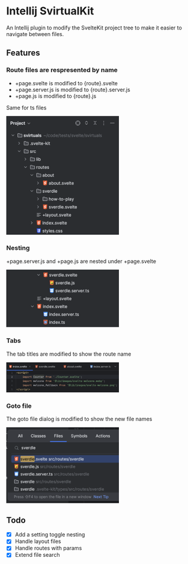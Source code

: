 # Intellij SvirtualKit

An Intellij plugin to modify the SvelteKit project tree to make it easier to navigate between files.

## Features

### Route files are respresented by name

- +page.svelte is modified to {route}.svelte
- +page.server.js is modified to {route}.server.js
- +page.js is modified to {route}.js

Same for ts files

<a href="src/main/resources/images/routes.png">
<img src="src/main/resources/images/routes.png" alt="Routes" width="300"/>
</a>

### Nesting

+page.server.js and +page.js are nested under +page.svelte

<a href="src/main/resources/images/nesting.png">
    <img src="src/main/resources/images/nesting.png" alt="Nesting" width="300"/>
</a>

### Tabs

The tab titles are modified to show the route name

<a href="src/main/resources/images/tabs.png">
    <img src="src/main/resources/images/tabs.png" alt="Tabs" width="300"/>
</a>

### Goto file

The goto file dialog is modified to show the new file names

<a href="src/main/resources/images/goto-file.png">
    <img src="src/main/resources/images/goto-file.png" alt="goto-file.png" width="300"/>
</a>

## Todo

- [x] Add a setting toggle nesting
- [x] Handle layout files
- [x] Handle routes with params
- [x] Extend file search